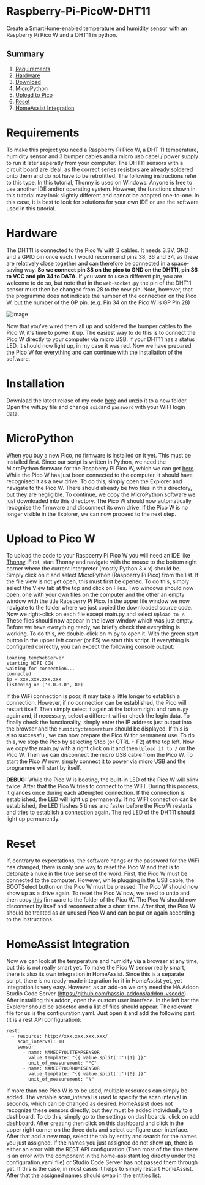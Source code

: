 # Raspberry-Pi-PicoW-DHT11
Create a SmartHome-enabled temperature and humidity sensor with an Raspberry Pi Pico W and a DHT11 in python.

## Summary

1. [Requirements](#requirements)
2. [Hardware](#hardware)
3. [Download](#installation)
4. [MicroPython](#micropython)
5. [Upload to Pico](#upload-to-pico-w)
6. [Reset](#reset)
7. [HomeAssist Integration](homeassist-integration)

# Requirements
To make this project you need a Raspberry Pi Pico W, a DHT 11 temperature, humidity sensor and 3 bumper cables and a micro usb cabel / power supply to run it later seperatly from your computer. The DHT11 sensors with a circuit board are ideal, as the correct series resistors are already soldered onto them and do not have to be retrofitted. The following instructions refer to this type. In this tutorial, Thonny is used on Windows. Anyone is free to use another IDE and/or operating system. However, the functions shown in this tutorial may look slightly different and cannot be adopted one-to-one. In this case, it is best to look for solutions for your own IDE or use the software used in this tutorial.  

# Hardware

The DHT11 is connected to the Pico W with 3 cables. It needs 3.3V, GND and a GPIO pin once each. I would recommend pins 38, 36 and 34, as these are relatively close together and can therefore be connected in a space-saving way. **So we connect pin 38 on the pico to GND on the DHT11, pin 36 to VCC and pin 34 to DATA.** If you want to use a different pin, you are welcome to do so, but note that in the ```web-socket.py``` the pin of the DHT11 sensor must then be changed from 28 to the new pin. Note, however, that the programme does not indicate the number of the connection on the Pico W, but the number of the GP pin. (e.g. Pin 34 on the Pico W is GP Pin 28)

![image](https://user-images.githubusercontent.com/74785642/199821986-7d626d02-4a28-4926-be3b-98c163ac6d9a.png)

Now that you've wired them all up and soldered the bumper cables to the Pico W, it's time to power it up. The easiest way to do this is to connect the Pico W directly to your computer via micro USB. If your DHT11 has a status LED, it should now light up, in my case it was red. Now we have prepared the Pico W for everything and can continue with the installation of the software.

# Installation

Download the latest relase of my code [here](https://github.com/RaptusBube/Raspberry-Pi-PicoW-DHT11/releases/tag/v1.0.0) and unzip it to a new folder. Open the wifi.py file and change ```ssid```and ```password``` with your WIFI login data. 

# MicroPython

When you buy a new Pico, no firmware is installed on it yet. This must be installed first. Since our script is written in Python, we need the MicroPython firmware for the Raspberry Pi Pico W, which we can get [here](https://micropython.org/download/rp2-pico-w/rp2-pico-w-latest.uf2). While the Pico W has just been connected to the computer, it should have recognised it as a new drive. To do this, simply open the Explorer and navigate to the Pico W. There should already be two files in this directory, but they are negligible. To continue, we copy the MicroPython software we just downloaded into this directory. The Pico W should now automatically recognise the firmware and disconnect its own drive. If the Pico W is no longer visible in the Explorer, we can now proceed to the next step.   

# Upload to Pico W

To upload the code to your Raspberry Pi Pico W you will need an IDE like [Thonny](https://thonny.org). First, start Thonny and navigate with the mouse to the bottom right corner where the current interpreter (mostly Python 3.x.x) should be. Simply click on it and select MicroPython (Raspberry Pi Pico) from the list. If the file view is not yet open, this must first be opened. To do this, simply select the View tab at the top and click on Files. Two windows should now open, one with your own files on the computer and the other an empty window with the title Rapsberry Pi Pico. In the upper file window we now navigate to the folder where we just copied the downloaded source code. Now we right-click on each file except main.py and select ```Upload to /```. These files should now appear in the lower window which was just empty. Before we have everything ready, we briefly check that everything is working. To do this, we double-click on m.py to open it. With the green start button in the upper left corner (or F5) we start this script. If everything is configured correctly, you can expect the following console output: 
```
loading tempWebServer
starting WIFI CON
waiting for connection...
connected
ip = xxx.xxx.xxx.xxx
listening on ('0.0.0.0', 80)
```
If the WiFi connection is poor, it may take a little longer to establish a connection. However, if no connection can be established, the Pico will restart itself. Then simply select it again at the bottom right and run ```m.py``` again and, if necessary, select a different wifi or check the login data. To finally check the functionality, simply enter the IP address just output into the browser and the ```humidity:temperature``` should be displayed. If this is also successful, we can now prepare the Pico W for permanent use. To do this, we stop the Pico by selecting Stop (or CTRL + F2) at the top left. Now we copy the main.py with a right click on it and then ```Upload it to /``` on the Pico W. Then we can disconnect the micro USB cable from the Pico W. To start the Pico W now, simply connect it to power via micro USB and the programme will start by itself. 

**DEBUG:** While the Pico W is booting, the built-in LED of the Pico W will blink twice. After that the Pico W tries to connect to the WIFI. During this process, it glances once during each attempted connection. If the connection is established, the LED will light up permanently. If no WIFI connection can be established, the LED flashes 5 times and faster before the Pico W restarts and tries to establish a connection again. The red LED of the DHT11 should light up permanently.

# Reset

If, contrary to expectations, the software hangs or the password for the WiFi has changed, there is only one way to reset the Pico W and that is to detonate a nuke in the true sense of the word. First, the Pico W must be connected to the computer. However, while plugging in the USB cable, the BOOTSelect button on the Pico W must be pressed. The Pico W should now show up as a drive again. To reset the Pico W now, we need to untip and then copy [this](https://github.com/RaptusBube/Raspberry-Pi-PicoW-DHT11/files/9933195/PicoW_Nuke.zip) firmware to the folder of the Pico W. The Pico W should now disconnect by itself and reconnect after a short time. After that, the Pico W should be treated as an unused Pico W and can be put on again according to the instructions.

# HomeAssist Integration

Now we can look at the temperature and humidity via a browser at any time, but this is not really smart yet. To make the Pico W sensor really smart, there is also its own integration in HomeAssist. Since this is a separate script, there is no ready-made integration for it in HomeAssist yet, yet integration is very easy. However, as an add-on we only need the HA Addon Studio Code Server (https://github.com/hassio-addons/addon-vscode). After installing this addon, open the custom user interface. In the left bar the Explorer should be selected and a list of files should appear. The relevant file for us is the configuration.yaml. Just open it and add the following part (it is a rest API configuration):  
```
rest:
  - resource: http://xxx.xxx.xxx.xxx/
    scan_interval: 10
    sensor:
      - name: NAMEOFYOUTTEMPSENSOR
        value_template: "{{ value.split(':')[1] }}"
        unit_of_measurement: "°C"
      - name: NAMEOFYOURHUMISENSOR
        value_template: "{{ value.split(':')[0] }}"
        unit_of_measurement: "%"
```
If more than one Pico W is to be used, multiple resources can simply be added. The variable scan_interval is used to specify the scan interval in seconds, which can be changed as desired. HomeAssist does not recognize these sensors directly, but they must be added individually to a dashboard. To do this, simply go to the settings on dashboards, click on add dashboard. After creating then click on this dashboard and click in the upper right corner on the three dots and select configure user interface. After that add a new map, select the tab by entity and search for the names you just assigned. If the names you just assigned do not show up, there is either an error with the REST API configuration (Then most of the time there is an error with the component in the home-assistant.log directly under the configuration.yaml file) or Studio Code Server has not passed them through yet. If this is the case, in most cases it helps to simply restart HomeAssist. After that the assigned names should swap in the entities list. 
